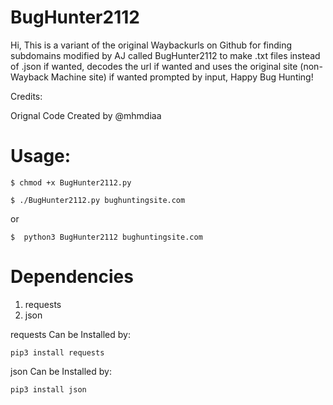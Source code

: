 # BugHunter2112
Hi, This is a variant of the original Waybackurls on Github for finding subdomains modified by AJ called BugHunter2112 to make .txt files instead of .json if wanted, decodes the url if wanted and uses the original site (non-Wayback Machine site) if wanted prompted by input,  Happy Bug Hunting!


Credits:

Orignal Code Created by @mhmdiaa

# Usage:
```
$ chmod +x BugHunter2112.py

$ ./BugHunter2112.py bughuntingsite.com

```
or 
```
$  python3 BugHunter2112 bughuntingsite.com

```

# Dependencies

1. requests
2. json

requests Can be Installed by:

```
pip3 install requests

```

json Can be Installed by:

```
pip3 install json

```



